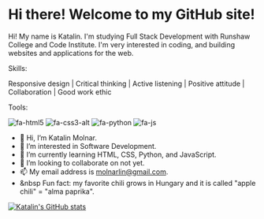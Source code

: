 # Hi there! Welcome to my GitHub site!

Hi! My name is Katalin. I'm studying Full Stack Development with Runshaw College and Code Institute. I'm very interested in coding, and building websites and applications for the web.

Skills:

Responsive design | Critical thinking | Active listening | Positive attitude | Collaboration | Good work ethic

Tools:

![fa-html5](https://raw.githubusercontent.com/FortAwesome/Font-Awesome/6.x/svgs/solid/fa-html5.svg)  ![fa-css3-alt](https://raw.githubusercontent.com/FortAwesome/Font-Awesome/6.x/svgs/solid/fa-css3-alt.svg)  ![fa-python](https://raw.githubusercontent.com/FortAwesome/Font-Awesome/6.x/svgs/solid/fa-python.svg)    ![fa-js](https://raw.githubusercontent.com/FortAwesome/Font-Awesome/6.x/svgs/solid/fa-js.svg)  

- 👋 Hi, I’m Katalin Molnar.
- 👀 I’m interested in Software Development.
- 🌱 I’m currently learning HTML, CSS, Python, and JavaScript.
- 💞️ I’m looking to collaborate on not yet.
- 📫 My email address is molnarlin@gmail.com.
- &nbsp Fun fact: my favorite chili grows in Hungary and it is called "apple chili" = "alma paprika".

[![Katalin's GitHub stats](https://github-readme-stats.vercel.app/api?username=molnarlin)](https://github.com/molnarlin/github-readme-stats)


<!---
molnarlin/molnarlin is a ✨ special ✨ repository because its `README.md` (this file) appears on your GitHub profile.
You can click the Preview link to take a look at your changes.
--->
